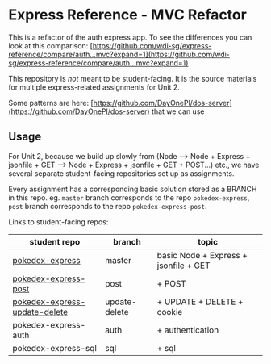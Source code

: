 # Express Reference - MVC Refactor

This is a refactor of the auth express app.
To see the differences you can look at this comparison: [https://github.com/wdi-sg/express-reference/compare/auth...mvc?expand=1](https://github.com/wdi-sg/express-reference/compare/auth...mvc?expand=1)

This repository is _not_ meant to be student-facing. It is the source materials for multiple express-related assignments for Unit 2.

Some patterns are here: [https://github.com/DayOnePl/dos-server](https://github.com/DayOnePl/dos-server) that we can use

## Usage

For Unit 2, because we build up slowly from (Node --> Node + Express + jsonfile + GET --> Node + Express + jsonfile + GET + POST...) etc., we have several separate student-facing repositories set up as assignments.

Every assignment has a corresponding basic solution stored as a BRANCH in this repo. eg. `master` branch corresponds to the repo  `pokedex-express`, `post` branch corresponds to the repo `pokedex-express-post`.

Links to student-facing repos:

| student repo                        |  branch         |   topic                                   |
| ---                                 |  ---            |   ---                                     |
| [pokedex-express][1]                |  master         |   basic Node + Express + jsonfile + GET   |
| [pokedex-express-post][2]           |  post           |   + POST                                  |
| [pokedex-express-update-delete][3]  |  update-delete  |   + UPDATE + DELETE + cookie              |
| pokedex-express-auth                |  auth           |   + authentication                        |
| pokedex-express-sql                 |  sql            |   + sql                                   |

[1]: https://github.com/wdi-sg/pokedex-express
[2]: https://github.com/wdi-sg/pokedex-express-post
[3]: https://github.com/wdi-sg/pokedex-express-update-delete
